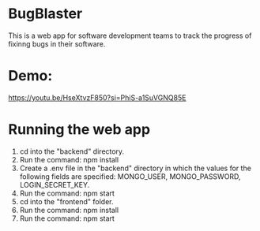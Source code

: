 # BugBlaster
This is a web app for software development teams to track the progress of fixinng bugs in their software.

# Demo:
https://youtu.be/HseXtvzF850?si=PhiS-a1SuVGNQ85E

# Running the web app
1. cd into the "backend" directory.
2. Run the command: npm install
3. Create a .env file in the "backend" directory in which the values for the following fields are specified: MONGO_USER, MONGO_PASSWORD, LOGIN_SECRET_KEY.
4. Run the command: npm start
5. cd into the "frontend" folder.
6. Run the command: npm install
7. Run the command: npm start

